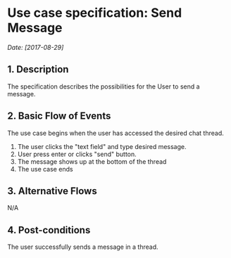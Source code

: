 # Use case specification: Send Message

*Date: [2017-08-29]*

## 1. Description

  The specification describes the possibilities for the User to send a message.

## 2. Basic Flow of Events

  The use case begins when the user has accessed the desired chat thread. 
   
   1. The user clicks the "text field" and type desired message.
   2. User press enter or clicks "send" button.
   3. The message shows up at the bottom of the thread
   4. The use case ends

## 3. Alternative Flows

  N/A

## 4. Post-conditions
  The user successfully sends a message in a thread. 
